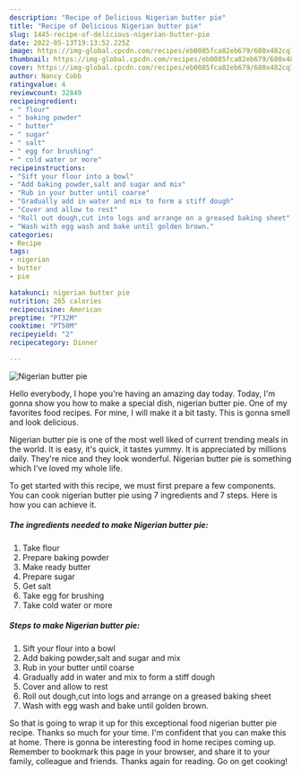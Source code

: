 ```yaml
---
description: "Recipe of Delicious Nigerian butter pie"
title: "Recipe of Delicious Nigerian butter pie"
slug: 1445-recipe-of-delicious-nigerian-butter-pie
date: 2022-05-13T19:13:52.225Z
image: https://img-global.cpcdn.com/recipes/eb0085fca82eb679/680x482cq70/nigerian-butter-pie-recipe-main-photo.jpg
thumbnail: https://img-global.cpcdn.com/recipes/eb0085fca82eb679/680x482cq70/nigerian-butter-pie-recipe-main-photo.jpg
cover: https://img-global.cpcdn.com/recipes/eb0085fca82eb679/680x482cq70/nigerian-butter-pie-recipe-main-photo.jpg
author: Nancy Cobb
ratingvalue: 4
reviewcount: 32849
recipeingredient:
- " flour"
- " baking powder"
- " butter"
- " sugar"
- " salt"
- " egg for brushing"
- " cold water or more"
recipeinstructions:
- "Sift your flour into a bowl"
- "Add baking powder,salt and sugar and mix"
- "Rub in your butter until coarse"
- "Gradually add in water and mix to form a stiff dough"
- "Cover and allow to rest"
- "Roll out dough,cut into logs and arrange on a greased baking sheet"
- "Wash with egg wash and bake until golden brown."
categories:
- Recipe
tags:
- nigerian
- butter
- pie

katakunci: nigerian butter pie 
nutrition: 265 calories
recipecuisine: American
preptime: "PT32M"
cooktime: "PT50M"
recipeyield: "2"
recipecategory: Dinner

---
```



![Nigerian butter pie](https://img-global.cpcdn.com/recipes/eb0085fca82eb679/680x482cq70/nigerian-butter-pie-recipe-main-photo.jpg)

Hello everybody, I hope you're having an amazing day today. Today, I'm gonna show you how to make a special dish, nigerian butter pie. One of my favorites food recipes. For mine, I will make it a bit tasty. This is gonna smell and look delicious.



Nigerian butter pie is one of the most well liked of current trending meals in the world. It is easy, it's quick, it tastes yummy. It is appreciated by millions daily. They're nice and they look wonderful. Nigerian butter pie is something which I've loved my whole life.


To get started with this recipe, we must first prepare a few components. You can cook nigerian butter pie using 7 ingredients and 7 steps. Here is how you can achieve it.

<!--inarticleads1-->

##### The ingredients needed to make Nigerian butter pie:

1. Take  flour
1. Prepare  baking powder
1. Make ready  butter
1. Prepare  sugar
1. Get  salt
1. Take  egg for brushing
1. Take  cold water or more




<!--inarticleads2-->

##### Steps to make Nigerian butter pie:

1. Sift your flour into a bowl
1. Add baking powder,salt and sugar and mix
1. Rub in your butter until coarse
1. Gradually add in water and mix to form a stiff dough
1. Cover and allow to rest
1. Roll out dough,cut into logs and arrange on a greased baking sheet
1. Wash with egg wash and bake until golden brown.




So that is going to wrap it up for this exceptional food nigerian butter pie recipe. Thanks so much for your time. I'm confident that you can make this at home. There is gonna be interesting food in home recipes coming up. Remember to bookmark this page in your browser, and share it to your family, colleague and friends. Thanks again for reading. Go on get cooking!

